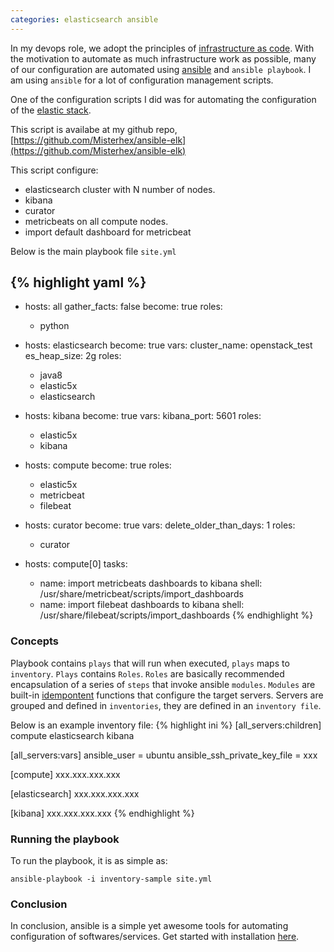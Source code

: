```yaml
---
categories: elasticsearch ansible
---
```


In my devops role, we adopt the principles of [infrastructure as code](https://www.thoughtworks.com/insights/blog/infrastructure-code-reason-smile). With the motivation to automate as much infrastructure work as possible, many of our configuration are automated using [ansible](https://www.ansible.com) and `ansible playbook`. I am using `ansible` for a lot of configuration management scripts. 

One of the configuration scripts I did was for automating the configuration of the [elastic stack](https://www.elastic.co).

This script is availabe at my github repo, [https://github.com/Misterhex/ansible-elk](https://github.com/Misterhex/ansible-elk)

This script configure:
- elasticsearch cluster with N number of nodes.
- kibana
- curator
- metricbeats on all compute nodes.
- import default dashboard for metricbeat

Below is the main playbook file `site.yml`

{% highlight yaml %}
---
- hosts: all
  gather_facts: false
  become: true
  roles:
    - python

- hosts: elasticsearch
  become: true
  vars:
    cluster_name: openstack_test
    es_heap_size: 2g
  roles:
    - java8
    - elastic5x
    - elasticsearch

- hosts: kibana
  become: true
  vars:
    kibana_port: 5601
  roles:
    - elastic5x
    - kibana

- hosts: compute
  become: true
  roles:
    - elastic5x
    - metricbeat
    - filebeat

- hosts: curator
  become: true
  vars:
    delete_older_than_days: 1
  roles:
    - curator

- hosts: compute[0]
  tasks: 
  - name: import metricbeats dashboards to kibana
    shell: /usr/share/metricbeat/scripts/import_dashboards
  - name: import filebeat dashboards to kibana
    shell: /usr/share/filebeat/scripts/import_dashboards
{% endhighlight %}

### Concepts
Playbook contains `plays` that will run when executed, `plays` maps to `inventory`. `Plays` contains `Roles`. `Roles` are basically recommended encapsulation of a series of `steps` that invoke ansible `modules`. `Modules` are built-in [idempontent](https://stackoverflow.com/a/1077421/1610747) functions that configure the target servers. Servers are grouped and defined in `inventories`, they are defined in an `inventory file`.

Below is an example inventory file:
{% highlight ini %}
[all_servers:children]
compute
elasticsearch
kibana

[all_servers:vars]
ansible_user = ubuntu
ansible_ssh_private_key_file = xxx

[compute]
xxx.xxx.xxx.xxx

[elasticsearch]
xxx.xxx.xxx.xxx

[kibana]
xxx.xxx.xxx.xxx
{% endhighlight %}

### Running the playbook
To run the playbook, it is as simple as:
```
ansible-playbook -i inventory-sample site.yml
```

### Conclusion 
In conclusion, ansible is a simple yet awesome tools for automating configuration of softwares/services. Get started with installation [here](http://docs.ansible.com/ansible/latest/intro_installation.html).